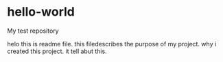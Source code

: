 # hello-world
My test repository

helo this is readme file.
this filedescribes the purpose of my project.
why i created this project. it tell abut this.
